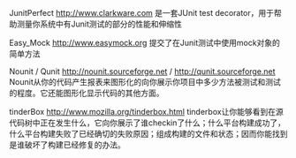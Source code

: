 JunitPerfect
http://www.clarkware.com
是一套JUnit test decorator，用于帮助测量你系统中有Junit测试的部分的性能和伸缩性

Easy_Mock
http://www.easymock.org
提交了在Junit测试中使用mock对象的简单方法

Nounit / Qunit
http://nounit.sourceforge.net / http://qunit.sourceforge.net
Nounit从你的代码产生报表来图形化的向你展示你项目中多少方法被测试和测试的程度。它还能图形化显示代码的其他方面。

tinderBox
http://www.mozilla.org/tinderbox.html
tinderbox让你能够看到在源代码树中正在发生什么，它向你展示了谁checkin了什么；什么平台构建成功了，什么平台构建失败了已经确切的失败原因；组成构建的文件和状态；因而你能找到是谁破坏了构建已经修复的办法。
